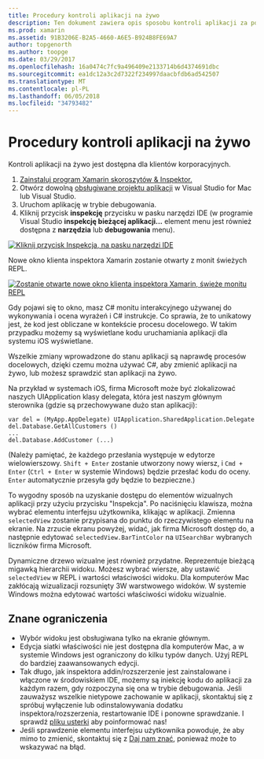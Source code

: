 ```yaml
---
title: Procedury kontroli aplikacji na żywo
description: Ten dokument zawiera opis sposobu kontroli aplikacji za pomocą Inspektora Xamarin. Zawiera omówienie również ograniczeń tego narzędzia inspektora Xamarin.
ms.prod: xamarin
ms.assetid: 91B3206E-B2A5-4660-A6E5-B924B8FE69A7
author: topgenorth
ms.author: toopge
ms.date: 03/29/2017
ms.openlocfilehash: 16a0474c7fc9a496409e2133714b6d4374691dbc
ms.sourcegitcommit: ea1dc12a3c2d7322f234997daacbfdb6ad542507
ms.translationtype: MT
ms.contentlocale: pl-PL
ms.lasthandoff: 06/05/2018
ms.locfileid: "34793482"
---
```

# <a name="inspecting-live-applications"></a>Procedury kontroli aplikacji na żywo

Kontroli aplikacji na żywo jest dostępna dla klientów korporacyjnych.

1. [Zainstaluj program Xamarin skoroszytów & Inspektor.](~/tools/inspector/install.md)
1. Otwórz dowolną [obsługiwane projektu aplikacji](~/tools/inspector/install.md#supported-platforms) w Visual Studio for Mac lub Visual Studio.
1. Uruchom aplikację w trybie debugowania.
1. Kliknij przycisk **inspekcję** przycisku w pasku narzędzi IDE (w programie Visual Studio **inspekcję bieżącej aplikacji...**  element menu jest również dostępna z **narzędzia** lub **debugowania** menu).

[![](inspect-images/mac-heres-the-button.png "Kliknij przycisk Inspekcja, na pasku narzędzi IDE")](inspect-images/mac-heres-the-button.png#lightbox)

Nowe okno klienta inspektora Xamarin zostanie otwarty z monit świeżych REPL.

[![](inspect-images/inspector-0.7.0-map-inspect-small.png "Zostanie otwarte nowe okno klienta inspektora Xamarin, świeże monitu REPL")](inspect-images/inspector-0.7.0-map-inspect.png#lightbox)

Gdy pojawi się to okno, masz C# monitu interakcyjnego używanej do wykonywania i ocena wyrażeń i C# instrukcje. Co sprawia, że to unikatowy jest, że kod jest obliczane w kontekście procesu docelowego. W takim przypadku możemy są wyświetlane kodu uruchamiania aplikacji dla systemu iOS wyświetlane.

Wszelkie zmiany wprowadzone do stanu aplikacji są naprawdę procesów docelowych, dzięki czemu można używać C#, aby zmienić aplikacji na żywo, lub możesz sprawdzić stan aplikacji na żywo.

Na przykład w systemach iOS, firma Microsoft może być zlokalizować naszych UIApplication klasy delegata, która jest naszym głównym sterownika (gdzie są przechowywane dużo stan aplikacji):

    var del = (MyApp.AppDelegate) UIApplication.SharedApplication.Delegate
    del.Database.GetAllCustomers ()
    ...
    del.Database.AddCustomer (...)

(Należy pamiętać, że każdego przesłania występuje w edytorze wielowierszowy. `Shift + Enter` zostanie utworzony nowy wiersz, i `Cmd + Enter` (`Ctrl + Enter` w systemie Windows) będzie przesłać kodu do oceny. `Enter` automatycznie przesyła gdy będzie to bezpieczne.)

To wygodny sposób na uzyskanie dostępu do elementów wizualnych aplikacji przy użyciu przycisku "Inspekcja". Po naciśnięciu klawisza, można wybrać elementu interfejsu użytkownika, klikając w aplikacji. Zmienna `selectedView` zostanie przypisana do punktu do rzeczywistego elementu na ekranie. Na zrzucie ekranu powyżej, widać, jak firma Microsoft dostęp do, a następnie edytować `selectedView.BarTintColor` na `UISearchBar` wybranych liczników firma Microsoft.

Dynamiczne drzewo wizualne jest również przydatne. Reprezentuje bieżącą migawką hierarchii widoku. Możesz wybrać wiersze, aby ustawić `selectedView` w REPL i wartości właściwości widoku. Dla komputerów Mac zakłócają wizualizacji rozsunięty 3W warstwowego widoków. W systemie Windows można edytować wartości właściwości widoku wizualnie.

## <a name="known-limitations"></a>Znane ograniczenia

 - Wybór widoku jest obsługiwana tylko na ekranie głównym.
 - Edycja siatki właściwości nie jest dostępna dla komputerów Mac, a w systemie Windows jest ograniczony do kilku typów danych. Użyj REPL do bardziej zaawansowanych edycji.
 - Tak długo, jak inspektora addin/rozszerzenie jest zainstalowane i włączone w środowiskiem IDE, możemy są iniekcję kodu do aplikacji za każdym razem, gdy rozpoczyna się ona w trybie debugowania. Jeśli zauważysz wszelkie nietypowe zachowanie w aplikacji, skontaktuj się z spróbuj wyłączenie lub odinstalowywania dodatku inspektora/rozszerzenia, restartowanie IDE i ponowne sprawdzanie. I sprawdź [pliku usterki](~/tools/inspector/install.md#reporting-bugs) aby poinformować nas!
 - Jeśli sprawdzenie elementu interfejsu użytkownika powoduje, że aby mimo to zmienić, skontaktuj się z [Daj nam znać](~/tools/inspector/install.md#reporting-bugs), ponieważ może to wskazywać na błąd.

